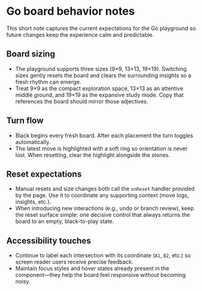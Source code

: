 # Go board behavior notes

This short note captures the current expectations for the Go playground so future changes keep the experience calm and predictable.

## Board sizing
- The playground supports three sizes (9×9, 13×13, 19×19). Switching sizes gently resets the board and clears the surrounding insights so a fresh rhythm can emerge.
- Treat 9×9 as the compact exploration space, 13×13 as an attentive middle ground, and 19×19 as the expansive study mode. Copy that references the board should mirror those adjectives.

## Turn flow
- Black begins every fresh board. After each placement the turn toggles automatically.
- The latest move is highlighted with a soft ring so orientation is never lost. When resetting, clear the highlight alongside the stones.

## Reset expectations
- Manual resets and size changes both call the `onReset` handler provided by the page. Use it to coordinate any supporting context (move logs, insights, etc.).
- When introducing new interactions (e.g., undo or branch review), keep the reset surface simple: one decisive control that always returns the board to an empty, black-to-play state.

## Accessibility touches
- Continue to label each intersection with its coordinate (`A1`, `B2`, etc.) so screen reader users receive precise feedback.
- Maintain focus styles and hover states already present in the component—they help the board feel responsive without becoming noisy.
